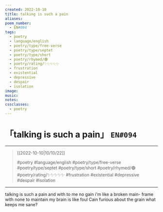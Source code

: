 ```yaml
---
created: 2022-10-10
title: talking is such a pain
aliases:
poem_number:
  - EN#094
tags:
  - poetry
  - language/english
  - poetry/type/free-verse
  - poetry/type/septet
  - poetry/type/short
  - poetry/rhymed/🟢
  - poetry/rating/✨✨✨✨✨
  - frustration
  - existential
  - depressive
  - despair
  - isolation
image:
music:
notes:
cssclasses:
  - poetry
---
```

# 「talking is such a pain」 `EN#094`

---

> [[2022-10-10|10/10/22]]
> 
> #poetry 
> #language/english 
> #poetry/type/free-verse #poetry/type/septet #poetry/type/short 
> #poetry/rhymed/🟢 
> #poetry/rating/✨✨✨✨✨ 
> #frustration #existential #depressive #despair #isolation

---

talking is such a pain
and with to me no gain
i'm like a broken main-
frame with none to maintain
my brain is like foul Cain
furious about the grain
what keeps me sane?